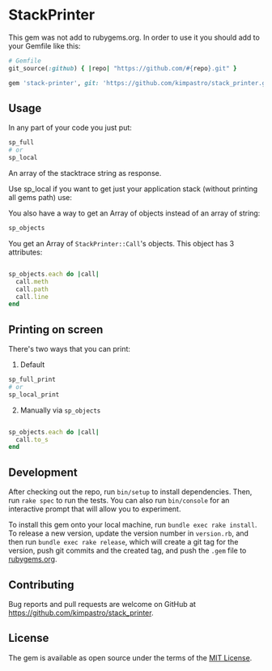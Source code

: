# StackPrinter

This gem was not add to rubygems.org.
In order to use it you should add to your Gemfile like this:
```ruby
# Gemfile
git_source(:github) { |repo| "https://github.com/#{repo}.git" }

gem 'stack-printer', git: 'https://github.com/kimpastro/stack_printer.git', branch: 'main'
```

## Usage

In any part of your code you just put:
```ruby
sp_full
# or
sp_local
```
An array of the stacktrace string as response.

Use sp_local if you want to get just your application stack (without printing all gems path) use:

You also have a way to get an Array of objects instead of an array of string:
```ruby
sp_objects
```
You get an Array of `StackPrinter::Call`'s objects. This object has 3 attributes:
```ruby

sp_objects.each do |call|
  call.meth
  call.path
  call.line
end
```

## Printing on screen

There's two ways that you can print:
1. Default
```ruby
sp_full_print
# or
sp_local_print
```

2. Manually via `sp_objects`
```ruby

sp_objects.each do |call|
  call.to_s
end
```



## Development

After checking out the repo, run `bin/setup` to install dependencies. Then, run `rake spec` to run the tests. You can also run `bin/console` for an interactive prompt that will allow you to experiment.

To install this gem onto your local machine, run `bundle exec rake install`. To release a new version, update the version number in `version.rb`, and then run `bundle exec rake release`, which will create a git tag for the version, push git commits and the created tag, and push the `.gem` file to [rubygems.org](https://rubygems.org).

## Contributing

Bug reports and pull requests are welcome on GitHub at https://github.com/kimpastro/stack_printer.

## License

The gem is available as open source under the terms of the [MIT License](https://opensource.org/licenses/MIT).

